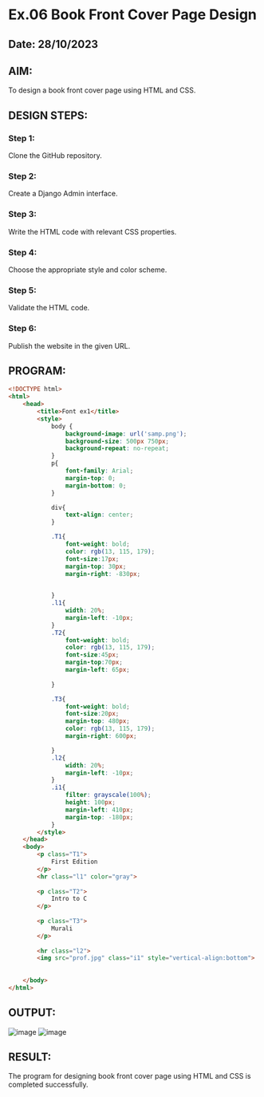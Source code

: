 # Ex.06 Book Front Cover Page Design
## Date: 28/10/2023

## AIM:
To design a book front cover page using HTML and CSS.

## DESIGN STEPS:

### Step 1:
Clone the GitHub repository.

### Step 2:
Create a Django Admin interface.

### Step 3:
Write the HTML code with relevant CSS properties.

### Step 4:
Choose the appropriate style and color scheme.

### Step 5:
Validate the HTML code.

### Step 6:
Publish the website in the given URL.

## PROGRAM:
```html
<!DOCTYPE html>
<html>
    <head>
        <title>Font ex1</title>
        <style>
            body {
                background-image: url('samp.png');
                background-size: 500px 750px;
                background-repeat: no-repeat;
            }
            p{
                font-family: Arial;
                margin-top: 0;
                margin-bottom: 0;
            }

            div{
                text-align: center;
            }

            .T1{
                font-weight: bold;
                color: rgb(13, 115, 179);
                font-size:17px;
                margin-top: 30px;
                margin-right: -830px;
                

            }
            .l1{
                width: 20%;
                margin-left: -10px;
            }
            .T2{
                font-weight: bold;
                color: rgb(13, 115, 179);
                font-size:45px;
                margin-top:70px;
                margin-left: 65px;
                
            }

            .T3{
                font-weight: bold;
                font-size:20px;
                margin-top: 480px;
                color: rgb(13, 115, 179);
                margin-right: 600px;

            }
            .l2{
                width: 20%;
                margin-left: -10px;
            }
            .i1{
                filter: grayscale(100%);
                height: 100px;
                margin-left: 410px;
                margin-top: -180px;
            }
        </style>
    </head>
    <body>
        <p class="T1">
            First Edition
        </p>
        <hr class="l1" color="gray">
        
        <p class="T2">
            Intro to C
        </p>
        
        <p class="T3">
            Murali
        </p>
        
        <hr class="l2">
        <img src="prof.jpg" class="i1" style="vertical-align:bottom">
        
        
    </body>
</html>
```

## OUTPUT:
![image](https://github.com/Muralikrishnan13/cover/assets/130058615/d47641c2-6e96-457f-8fc9-228d66530fe5)
![image](https://github.com/Muralikrishnan13/cover/assets/130058615/5ad47b00-bea0-4af8-b498-958cd76e5091)


## RESULT:
The program for designing book front cover page using HTML and CSS is completed successfully.
